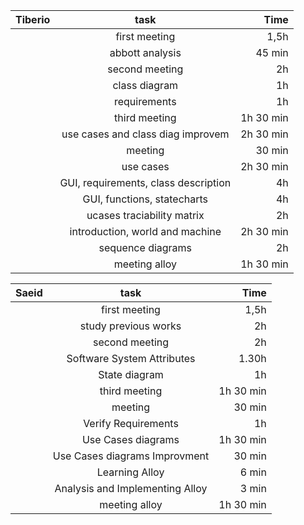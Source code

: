 | Tiberio       | task          | Time  |
| ------------- |:-------------:| -----:|
|      | first meeting | 1,5h  |
|     | abbott analysis |   45 min |
|     | second meeting |   2h |
|     | class diagram | 1h |
|     | requirements  | 1h |
|     | third meeting | 1h 30 min |
|     | use cases and class diag improvem    | 2h 30 min |
|     | meeting   | 30 min|
|     | use cases | 2h 30 min |
|     | GUI, requirements, class description | 4h |
|     | GUI, functions, statecharts | 4h |
|     | ucases traciability matrix | 2h |
|     | introduction, world and machine | 2h 30 min |
|     | sequence diagrams | 2h |
|     | meeting alloy | 1h 30 min |



| Saeid       | task          | Time  |
| ------------- |:-------------:| -----:|
|      | first meeting| 1,5h  |
|      | study previous works| 2h  |
|      | second meeting |   2h |
|      | Software System Attributes  | 1.30h |
|      | State diagram | 1h |
|      | third meeting | 1h 30 min |
|      | meeting | 30 min|
|      | Verify Requirements | 1h |
|      | Use Cases diagrams | 1h 30 min|
|      | Use Cases diagrams Improvment| 30 min|
|      | Learning Alloy | 6 min|
|      | Analysis and Implementing Alloy | 3 min|
|     | meeting alloy | 1h 30 min |
